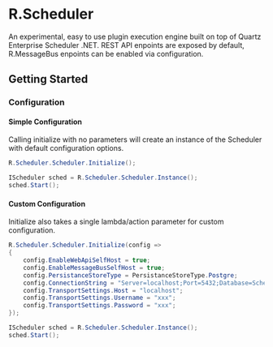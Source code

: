 # R.Scheduler
An experimental, easy to use plugin execution engine built on top of Quartz Enterprise Scheduler .NET. 
REST API enpoints are exposed by default, R.MessageBus enpoints can be enabled via configuration.

## Getting Started

### Configuration

#### Simple Configuration

Calling initialize with no parameters will create an instance of the Scheduler with default configuration options.

```c#
R.Scheduler.Scheduler.Initialize();

IScheduler sched = R.Scheduler.Scheduler.Instance();
sched.Start();
```

#### Custom Configuration

Initialize also takes a single lambda/action parameter for custom configuration.

```c#
R.Scheduler.Scheduler.Initialize(config =>
{
    config.EnableWebApiSelfHost = true;
    config.EnableMessageBusSelfHost = true;
    config.PersistanceStoreType = PersistanceStoreType.Postgre;
    config.ConnectionString = "Server=localhost;Port=5432;Database=Scheduler;User Id=xxx;Password=xxx;";
    config.TransportSettings.Host = "localhost";
    config.TransportSettings.Username = "xxx";
    config.TransportSettings.Password = "xxx";
});

IScheduler sched = R.Scheduler.Scheduler.Instance();
sched.Start();
```
